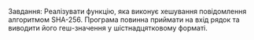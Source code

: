 Завдання: Реалізувати функцію, яка виконує хешування повідомлення алгоритмом
SHA-256. Програма повинна приймати на вхід рядок та виводити його геш-значення у
шістнадцятковому форматі.
